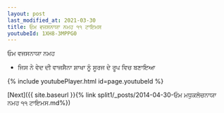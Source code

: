 ```yaml
---
layout: post
last_modified_at: 2021-03-30
title: ਓਮ ਵਜਸਨਾਯਾ ਨਮਹ ੧੧ ਟਾਇਮਸ
youtubeId: 1XH8-3MPPG0
---
```

 
 
 ਓਮ ਵਜਸਨਾਯਾ ਨਮਹ  
 
 -  ਜਿਸ ਨੇ ਵੇਦ ਦੀ ਵਾਜਸੈਨਾ ਸ਼ਾਖਾ ਨੂੰ ਸੂਰਜ ਦੇ ਰੂਪ ਵਿਚ ਬਣਾਇਆ 
 
  
 
  
 
 
 
 
 
 


{% include youtubePlayer.html id=page.youtubeId %}
 
[Next]({{ site.baseurl }}{% link  split1/_posts/2014-04-30-ਓਮ ਮਧੁਕਲੋਚਨਾਯਾ ਨਮਹ ੧੧ ਟਾਇਮਸ.md%})
 
